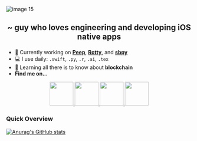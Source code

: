 ![image 15](https://user-images.githubusercontent.com/75474651/212065322-61e8e0ee-2d88-434e-8c27-42d17a5a86a2.png)

<h2><p align="center">~ guy who loves engineering and developing iOS native apps</p></h2>

+ 📱 Currently working on <a href="https://github.com/scraptechguy/Peep">**Peep**</a>, <a href="https://github.com/scraptechguy/Rotty">**Rotty**</a>, and <a href="https://github.com/scraptechguy/sbpy">**sbpy**</a>
+ 💻 I use daily: `.swift`, `.py`, `.r`, `.ai`, `.tex`
+ 🎇 Learning all there is to know about **blockchain**
+ **Find me on...**

<div align="center">
  <a href="mailto:scraptechguy@gmail.com" target=”_blank”> <img src="https://external-content.duckduckgo.com/iu/?u=http%3A%2F%2Fpurepng.com%2Fpublic%2Fuploads%2Flarge%2Fpurepng.com-mail-iconsymbolsiconsapple-iosiosios-8-iconsios-8-721522596075clftr.png&f=1&nofb=1&ipt=a8c7450da6e38f74b2c6f825ad0836d2e67f3b3ef476195efbc4ca33cce947e5&ipo=images" height="64"> </a>
  <a href="https://twitter.com/scraptechguy" target=”_blank”> <img src="https://www.europanostra.org/wp-content/uploads/2017/09/2017-09-Twitter-logo.png" height="64"> </a>
  <a href="https://www.credly.com/users/scraptechguy/badges" target=”_blank”> <img src="https://images.credly.com/images/b685de69-03cf-402c-b8e3-62ecd0e2e949/blob.png" height="64"> </a>
  <a href="https://stackoverflow.com/users/14746777/scrap-tech-guy" target=”_blank”> <img src="https://upload.wikimedia.org/wikipedia/commons/thumb/e/ef/Stack_Overflow_icon.svg/768px-Stack_Overflow_icon.svg.png" height="64"> </a>
</div>

<h3>Quick Overview</h3>

[![Anurag's GitHub stats](https://github-readme-stats.vercel.app/api?username=scraptechguy&theme=codeSTACKr&include_all_commits=true)](https://github.com/anuraghazra/github-readme-stats)
